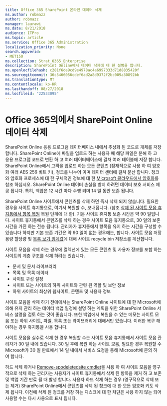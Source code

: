 ```yaml
---
title: Office 365 SharePoint 온라인 데이터 삭제
ms.author: robmazz
author: robmazz
manager: laurawi
ms.date: 8/21/2018
audience: ITPro
ms.topic: article
ms.service: Office 365 Administration
localization_priority: None
search.appverid:
- MET150
ms.collection: Strat_O365_Enterprise
description: SharePoint Online에서 데이터 삭제에 대 한 설명을 합니다.
ms.openlocfilehash: c281f6de9cd9e4978ac4a6997333d71d8835420f
ms.sourcegitcommit: 36c5466056cdef6ad2a8d9372f2bc009a30892bb
ms.translationtype: MT
ms.contentlocale: ko-KR
ms.lasthandoff: 08/27/2018
ms.locfileid: "22533095"
---
```

# <a name="sharepoint-online-data-deletion-in-office-365"></a>Office 365의에서 SharePoint Online 데이터 삭제

SharePoint Online 응용 프로그램 데이터베이스 내에서 추상화 된 코드로 개체를 저장합니다. SharePoint Online에 파일을 업로드 하는 사용자 때 해당 파일은 분해 하 고 응용 프로그램 코드로 변환 하 고 여러 데이터베이스에 걸쳐 여러 테이블에 저장 합니다. SharePoint Online에서 고객을 업로드 하는 모든 콘텐츠 (잠재적으로 사용 하 여 암호화 여러 AES 256 비트 키), 청크를 나누어 이며 데이터 센터에 걸쳐 분산 합니다. 청크와 암호화 프로세스에 대 한 구체적인 정보에 대 한 [Microsoft 클라우드에서 암호화](office-365-encryption-in-the-microsoft-cloud-overview.md)를 참조 하십시오. SharePoint Online 데이터 손실을 방지 하려면 데이터 보호 서비스 제공 됩니다. 특히, 백업은 12 시간 마다 수행 되며 14 일 동안 보존 됩니다.

SharePoint Online 사이트에서 콘텐츠를 삭제 하면 즉시 삭제 되지 않습니다. 필요한 경우을 사이트 휴지통으로, 여기서 복원할 수, 보내집니다. (참조 [삭제 된 사이트 모음 휴지통에서 항목 복원](https://support.office.com/article/Restore-deleted-items-from-the-site-collection-recycle-bin-5fa924ee-16d7-487b-9a0a-021b9062d14b) 복원 단계에 대 한). 기본 사이트 휴지통 보존 시간은 약 90 일입니다. 사이트 휴지통에서 콘텐츠를 삭제 하는 경우 사이트 모음 휴지통으로, 30 일의 보존 시간을 가진 하는 전송 됩니다. 관리자가 휴지통에서 항목을 유지 하는 시간을 구성할 수 있습니다 하지만 기본 보존 기간은 약 90 일이 없는 경우에는, 합니다. 사이트 모음 저장 용량 할당량 및 [목록 보기 임계값](https://support.office.com/article/List-View-Threshold-b8588dae-9387-48c2-9248-c24122f07c59)에 대해 사이트 recycle bin 저장소를 계산합니다.

사이트 모음을 삭제 하는 경우에 컬렉션에 있는 모든 콘텐츠 및 사용자 정보를 포함 하는 사이트의 계층 구조를 삭제 하려는 있습니다.
- 문서 및 문서 라이브러리
- 목록 및 목록 데이터
- 사이트 구성 설정
- 사이트 또는 사이트의 하위 사이트와 관련 된 역할 및 보안 정보
- 하위 사이트의 최상위 웹사이트, 콘텐츠 및 사용자 정보

사이트 모음을 삭제 하기 전에에서는 SharePoint Online 사이트에 대 한 Microsoft에 의해 유지 관리 하는 데이터 백업 일정에 설명 하는 계획을 위한 SharePoint Online 서비스 설명을 검토 하는 것이 좋습니다. 또한 백업에서 복원을 수 있는 메모는 사이트 모음 또는 하위 사이트, 파일, 목록 또는 라이브러리에 대해서만 있습니다. 이러한 복구 해야하는 경우 휴지통을 사용 합니다.

사이트 모음을 실수로 삭제 한 경우 복원할 수는 사이트 모음 휴지통에서 사이트 모음 관리자가 30 일 내에 있습니다. 30 일 후에 복원 하는 사이트 모음, 필요한 경우 복원할 수 Microsoft가 30 일 만료에서 14 일 내에서 서비스 요청을 통해 Microsoft에 문의 하 여 합니다.

하드 삭제 하거나 [Remove-spodeletedsite cmdlet](https://docs.microsoft.com/powershell/module/sharepoint-online/Remove-SPODeletedSite?view=sharepoint-ps)을 사용 하 여 사이트 모음을 영구적으로 삭제 하는 관리자는 사용자가 사이트 휴지통에서 삭제 된 항목을 제거 하 고 보존 및 백업 기간 만료 될 때 발생 합니다. 사용자 하드 삭제 하는 경우 (영구적으로 삭제 또는 제거) SharePoint Online에서 콘텐츠를 삭제 된 청크에 대 한 모든 암호화 키도 삭제 됩니다. 이전에 삭제 된 청크를 저장 하는 디스크에 대 한 차단은 사용 하지 않는 되어 사용할 수는 다시 사용으로 표시 됩니다.
